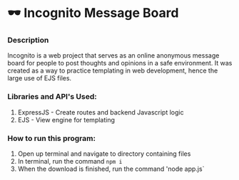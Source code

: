 # :dark_sunglasses: Incognito Message Board

### Description

Incognito is a web project that serves as an online anonymous message board for people to post thoughts and opinions in a safe environment. 
It was created as a way to practice templating in web development, hence the large use of EJS files.

### Libraries and API's Used:
1) ExpressJS - Create routes and backend Javascript logic
2) EJS - View engine for templating

### How to run this program:
1) Open up terminal and navigate to directory containing files
2) In terminal, run the command `npm i`
3) When the download is finished, run the command 'node app.js`
